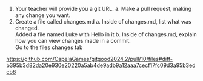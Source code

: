 1.	Your teacher will provide you a git URL. 
a.	Make a pull request, making any change you want.
2.	Create a file called changes.md
a.	Inside of changes.md, list what was changed. \
		Added a file named Luke with Hello in it
b.	Inside of changes.md, explain how you can view changes made in a commit. \
		Go to the files changes tab

https://github.com/CapelaGames/gitgood2024.2/pull/10/files#diff-b395b3d82da20e930e20220a5ab4de9adb9a12aaa7cecf17fc09d3a95b3edcb6
